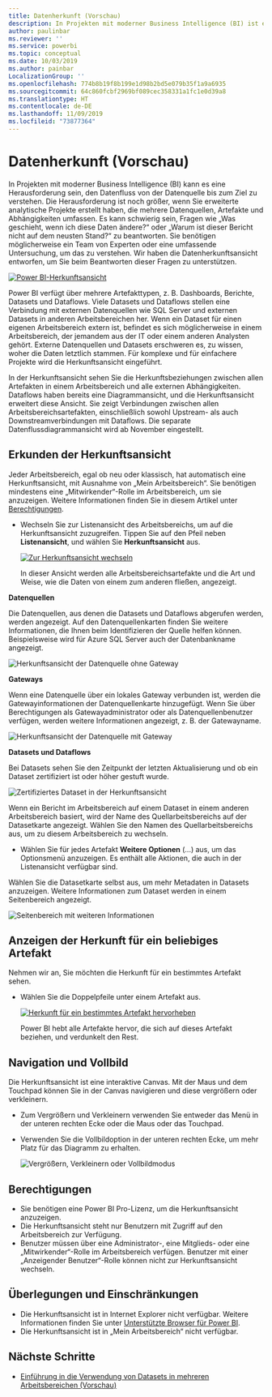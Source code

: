 ```yaml
---
title: Datenherkunft (Vorschau)
description: In Projekten mit moderner Business Intelligence (BI) ist es für viele Kunden eine wesentliche Herausforderung, den Datenfluss von der Datenquelle bis zum Ziel zu verstehen.
author: paulinbar
ms.reviewer: ''
ms.service: powerbi
ms.topic: conceptual
ms.date: 10/03/2019
ms.author: painbar
LocalizationGroup: ''
ms.openlocfilehash: 774b8b19f8b199e1d98b2bd5e079b35f1a9a6935
ms.sourcegitcommit: 64c860fcbf2969bf089cec358331a1fc1e0d39a8
ms.translationtype: HT
ms.contentlocale: de-DE
ms.lasthandoff: 11/09/2019
ms.locfileid: "73877364"
---
```

# <a name="data-lineage-preview"></a>Datenherkunft (Vorschau)
In Projekten mit moderner Business Intelligence (BI) kann es eine Herausforderung sein, den Datenfluss von der Datenquelle bis zum Ziel zu verstehen. Die Herausforderung ist noch größer, wenn Sie erweiterte analytische Projekte erstellt haben, die mehrere Datenquellen, Artefakte und Abhängigkeiten umfassen.  Es kann schwierig sein, Fragen wie „Was geschieht, wenn ich diese Daten ändere?“ oder „Warum ist dieser Bericht nicht auf dem neusten Stand?“ zu beantworten. Sie benötigen möglicherweise ein Team von Experten oder eine umfassende Untersuchung, um das zu verstehen. Wir haben die Datenherkunftsansicht entworfen, um Sie beim Beantworten dieser Fragen zu unterstützen.

[ ![Power BI-Herkunftsansicht](media/service-data-lineage/power-bi-lineage-view-cropped.png) ](media/service-data-lineage/power-bi-lineage-view-full-size.png#lightbox)
 
Power BI verfügt über mehrere Artefakttypen, z. B. Dashboards, Berichte, Datasets und Dataflows. Viele Datasets und Dataflows stellen eine Verbindung mit externen Datenquellen wie SQL Server und externen Datasets in anderen Arbeitsbereichen her. Wenn ein Dataset für einen eigenen Arbeitsbereich extern ist, befindet es sich möglicherweise in einem Arbeitsbereich, der jemandem aus der IT oder einem anderen Analysten gehört. Externe Datenquellen und Datasets erschweren es, zu wissen, woher die Daten letztlich stammen. Für komplexe und für einfachere Projekte wird die Herkunftsansicht eingeführt. 

In der Herkunftsansicht sehen Sie die Herkunftsbeziehungen zwischen allen Artefakten in einem Arbeitsbereich und alle externen Abhängigkeiten. Dataflows haben bereits eine Diagrammansicht, und die Herkunftsansicht erweitert diese Ansicht. Sie zeigt Verbindungen zwischen allen Arbeitsbereichsartefakten, einschließlich sowohl Upstream- als auch Downstreamverbindungen mit Dataflows. Die separate Datenflussdiagrammansicht wird ab November eingestellt.

## <a name="explore-lineage-view"></a>Erkunden der Herkunftsansicht

Jeder Arbeitsbereich, egal ob neu oder klassisch, hat automatisch eine Herkunftsansicht, mit Ausnahme von „Mein Arbeitsbereich“. Sie benötigen mindestens eine „Mitwirkender“-Rolle im Arbeitsbereich, um sie anzuzeigen. Weitere Informationen finden Sie in diesem Artikel unter [Berechtigungen](#permissions). 

- Wechseln Sie zur Listenansicht des Arbeitsbereichs, um auf die Herkunftsansicht zuzugreifen. Tippen Sie auf den Pfeil neben **Listenansicht**, und wählen Sie **Herkunftsansicht** aus.

    [ ![Zur Herkunftsansicht wechseln](media/service-data-lineage/power-bi-lineage-list-view-cropped.png) ](media/service-data-lineage/power-bi-lineage-list-view.png#lightbox)

    In dieser Ansicht werden alle Arbeitsbereichsartefakte und die Art und Weise, wie die Daten von einem zum anderen fließen, angezeigt.

**Datenquellen**

Die Datenquellen, aus denen die Datasets und Dataflows abgerufen werden, werden angezeigt. Auf den Datenquellenkarten finden Sie weitere Informationen, die Ihnen beim Identifizieren der Quelle helfen können. Beispielsweise wird für Azure SQL Server auch der Datenbankname angezeigt.

![Herkunftsansicht der Datenquelle ohne Gateway](media/service-data-lineage/power-bi-lineage-data-source-no-gateway.png)
 
**Gateways**

Wenn eine Datenquelle über ein lokales Gateway verbunden ist, werden die Gatewayinformationen der Datenquellenkarte hinzugefügt. Wenn Sie über Berechtigungen als Gatewayadministrator oder als Datenquellenbenutzer verfügen, werden weitere Informationen angezeigt, z. B. der Gatewayname.

![Herkunftsansicht der Datenquelle mit Gateway](media/service-data-lineage/power-bi-lineage-data-source-with-gateway.png)

**Datasets und Dataflows**
 
Bei Datasets sehen Sie den Zeitpunkt der letzten Aktualisierung und ob ein Dataset zertifiziert ist oder höher gestuft wurde.

![Zertifiziertes Dataset in der Herkunftsansicht](media/service-data-lineage/power-bi-lineage-external-certified-dataset.png)
 
Wenn ein Bericht im Arbeitsbereich auf einem Dataset in einem anderen Arbeitsbereich basiert, wird der Name des Quellarbeitsbereichs auf der Datasetkarte angezeigt. Wählen Sie den Namen des Quellarbeitsbereichs aus, um zu diesem Arbeitsbereich zu wechseln.
 
- Wählen Sie für jedes Artefakt **Weitere Optionen** (...) aus, um das Optionsmenü anzuzeigen. Es enthält alle Aktionen, die auch in der Listenansicht verfügbar sind.
  
Wählen Sie die Datasetkarte selbst aus, um mehr Metadaten in Datasets anzuzeigen. Weitere Informationen zum Dataset werden in einem Seitenbereich angezeigt.

![Seitenbereich mit weiteren Informationen](media/service-data-lineage/power-bi-lineage-side-pane.png)
 
## <a name="show-lineage-for-any-artifact"></a>Anzeigen der Herkunft für ein beliebiges Artefakt 

Nehmen wir an, Sie möchten die Herkunft für ein bestimmtes Artefakt sehen.

- Wählen Sie die Doppelpfeile unter einem Artefakt aus.

    [ ![Herkunft für ein bestimmtes Artefakt hervorheben](media/service-data-lineage/power-bi-lineage-highlight-cropped.png) ](media/service-data-lineage/power-bi-lineage-highlight-full-size.png#lightbox)

    Power BI hebt alle Artefakte hervor, die sich auf dieses Artefakt beziehen, und verdunkelt den Rest. 

## <a name="navigation-and-full-screen"></a>Navigation und Vollbild 

Die Herkunftsansicht ist eine interaktive Canvas. Mit der Maus und dem Touchpad können Sie in der Canvas navigieren und diese vergrößern oder verkleinern.  

- Zum Vergrößern und Verkleinern verwenden Sie entweder das Menü in der unteren rechten Ecke oder die Maus oder das Touchpad. 

- Verwenden Sie die Vollbildoption in der unteren rechten Ecke, um mehr Platz für das Diagramm zu erhalten. 

    ![Vergrößern, Verkleinern oder Vollbildmodus](media/service-data-lineage/power-bi-lineage-zoom-full-screen.png)

## <a name="permissions"></a>Berechtigungen

- Sie benötigen eine Power BI Pro-Lizenz, um die Herkunftsansicht anzuzeigen.
- Die Herkunftsansicht steht nur Benutzern mit Zugriff auf den Arbeitsbereich zur Verfügung.
- Benutzer müssen über eine Administrator-, eine Mitglieds- oder eine „Mitwirkender“-Rolle im Arbeitsbereich verfügen. Benutzer mit einer „Anzeigender Benutzer“-Rolle können nicht zur Herkunftsansicht wechseln.

## <a name="considerations-and-limitations"></a>Überlegungen und Einschränkungen

- Die Herkunftsansicht ist in Internet Explorer nicht verfügbar. Weitere Informationen finden Sie unter [Unterstützte Browser für Power BI](power-bi-browsers.md).
- Die Herkunftsansicht ist in „Mein Arbeitsbereich“ nicht verfügbar.

## <a name="next-steps"></a>Nächste Schritte

- [Einführung in die Verwendung von Datasets in mehreren Arbeitsbereichen (Vorschau)](service-datasets-across-workspaces.md)
